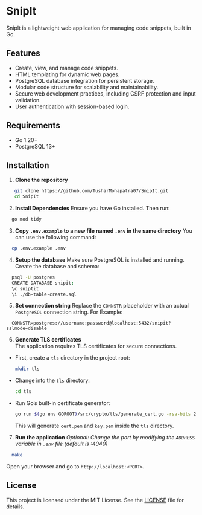 # SnipIt  

SnipIt is a lightweight web application for managing code snippets, built in Go. <!-- It features user authentication, database integration, secure web practices, and demonstrates best practices for building modern web applications. -->

## Features  

- Create, view, and manage code snippets.
- HTML templating for dynamic web pages.
- PostgreSQL database integration for persistent storage.
- Modular code structure for scalability and maintainability.
- Secure web development practices, including CSRF protection and input validation.
- User authentication with session-based login.  

## Requirements

- Go 1.20+
- PostgreSQL 13+

## Installation

1. **Clone the repository**
```bash
   git clone https://github.com/TusharMohapatra07/SnipIt.git
   cd SnipIt
```

2. **Install Dependencies**
   Ensure you have Go installed. Then run:
```bash
  go mod tidy
```

3. **Copy `.env.example` to a new file named `.env` in the same directory**
  You can use the following command:
```bash
  cp .env.example .env
```

4. **Setup the database**
  Make sure PostgreSQL is installed and running. Create the database and schema:
```bash
  psql -U postgres
  CREATE DATABASE snipit;
  \c sniptit
  \i ./db-table-create.sql
```

5. **Set connection string**
     Replace the `CONNSTR` placeholder with an actual `PostgreSQL` connection string. For Example:
```make
  CONNSTR=postgres://username:password@localhost:5432/snipit?sslmode=disable
```

6. **Generate TLS certificates**  
The application requires TLS certificates for secure connections.  

- First, create a `tls` directory in the project root:  
  ```bash
  mkdir tls
  ```
- Change into the `tls` directory:  
  ```bash
  cd tls
  ```
- Run Go’s built-in certificate generator:  
  ```bash
  go run $(go env GOROOT)/src/crypto/tls/generate_cert.go -rsa-bits 2048 -host localhost
  ```
  This will generate `cert.pem` and `key.pem` inside the `tls` directory.


7. **Run the application**
    *Optional: Change the port by modifying the `ADDRESS` variable in `.env` file (default is :4040)*
```bash
  make 
```
  Open your browser and go to `http://localhost:<PORT>`.

## License  

This project is licensed under the MIT License. See the [LICENSE](LICENSE) file for details.  
